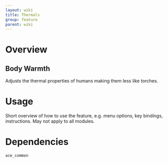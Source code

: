 ```yaml
---
layout: wiki
title: Thermals
group: feature
parent: wiki
---
```

# Overview
## Body Warmth
Adjusts the thermal properties of humans making them less like torches.

# Usage
Short overview of how to use the feature, e.g. menu options, key bindings, 
instructions. May not apply to all modules.

# Dependencies
`ace_common`
